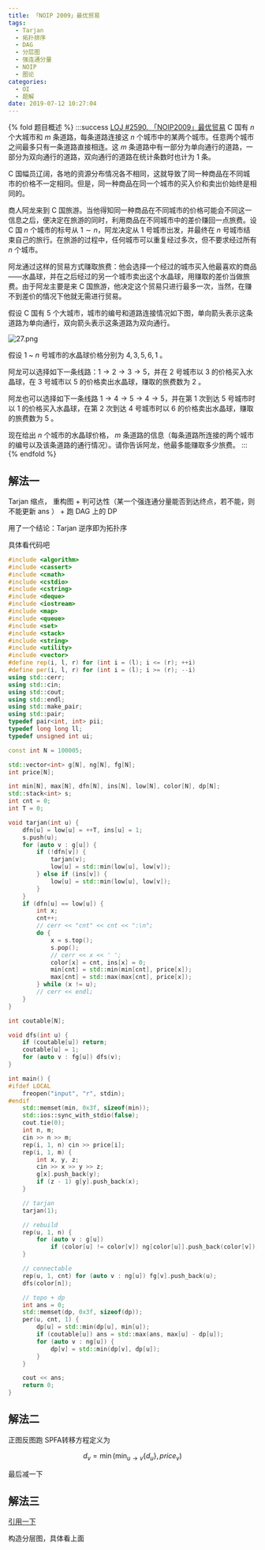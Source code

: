 ```yaml
---
title: 「NOIP 2009」最优贸易
tags:
  - Tarjan
  - 拓扑排序
  - DAG
  - 分层图
  - 强连通分量
  - NOIP
  - 图论
categories:
  - OI
  - 题解
date: 2019-07-12 10:27:04
---
```


{% fold 题目概述 %}
:::success
[LOJ #2590. 「NOIP2009」最优贸易](https://loj.ac/problem/2590)
C 国有 $n$ 个大城市和 $m$ 条道路，每条道路连接这 $n$ 个城市中的某两个城市。任意两个城市之间最多只有一条道路直接相连。这 $m$ 条道路中有一部分为单向通行的道路，一部分为双向通行的道路，双向通行的道路在统计条数时也计为 $1$ 条。

C 国幅员辽阔，各地的资源分布情况各不相同，这就导致了同一种商品在不同城市的价格不一定相同。但是，同一种商品在同一个城市的买入价和卖出价始终是相同的。

商人阿龙来到 C 国旅游。当他得知同一种商品在不同城市的价格可能会不同这一信息之后，便决定在旅游的同时，利用商品在不同城市中的差价赚回一点旅费。设 C 国 $n$ 个城市的标号从 $1\sim n$，阿龙决定从 $1$ 号城市出发，并最终在 $n$ 号城市结束自己的旅行。在旅游的过程中，任何城市可以重复经过多次，但不要求经过所有 $n$ 个城市。

阿龙通过这样的贸易方式赚取旅费：他会选择一个经过的城市买入他最喜欢的商品——水晶球，并在之后经过的另一个城市卖出这个水晶球，用赚取的差价当做旅费。由于阿龙主要是来 C 国旅游，他决定这个贸易只进行最多一次，当然，在赚不到差价的情况下他就无需进行贸易。

假设 C 国有 $5$ 个大城市，城市的编号和道路连接情况如下图，单向箭头表示这条道路为单向通行，双向箭头表示这条道路为双向通行。

![27.png](https://i.loli.net/2018/05/22/5b03da6422dfe.png)

假设 $1$ ~ $n$ 号城市的水晶球价格分别为 $4,3,5,6,1$ 。

阿龙可以选择如下一条线路：$1\to 2\to 3\to 5$，并在 $2$ 号城市以 $3$ 的价格买入水晶球，在 $3$ 号城市以 $5$ 的价格卖出水晶球，赚取的旅费数为 $2$ 。

阿龙也可以选择如下一条线路 $1\to 4\to 5\to 4\to 5$，并在第 $1$ 次到达 $5$ 号城市时以 $1$ 的价格买入水晶球，在第 $2$ 次到达 $4$ 号城市时以 $6$ 的价格卖出水晶球，赚取的旅费数为 $5$ 。

现在给出 $n$ 个城市的水晶球价格， $m$ 条道路的信息（每条道路所连接的两个城市的编号以及该条道路的通行情况）。请你告诉阿龙，他最多能赚取多少旅费。
:::
{% endfold %}


## 解法一

Tarjan 缩点， 重构图 + 判可达性（某一个强连通分量能否到达终点，若不能，则不能更新 ans ） + 跑 DAG 上的 DP

用了一个结论：Tarjan 逆序即为拓扑序

具体看代码吧

```cpp
#include <algorithm>
#include <cassert>
#include <cmath>
#include <cstdio>
#include <cstring>
#include <deque>
#include <iostream>
#include <map>
#include <queue>
#include <set>
#include <stack>
#include <string>
#include <utility>
#include <vector>
#define rep(i, l, r) for (int i = (l); i <= (r); ++i)
#define per(i, l, r) for (int i = (l); i >= (r); --i)
using std::cerr;
using std::cin;
using std::cout;
using std::endl;
using std::make_pair;
using std::pair;
typedef pair<int, int> pii;
typedef long long ll;
typedef unsigned int ui;

const int N = 100005;

std::vector<int> g[N], ng[N], fg[N];
int price[N];

int min[N], max[N], dfn[N], ins[N], low[N], color[N], dp[N];
std::stack<int> s;
int cnt = 0;
int T = 0;

void tarjan(int u) {
    dfn[u] = low[u] = ++T, ins[u] = 1;
    s.push(u);
    for (auto v : g[u]) {
        if (!dfn[v]) {
            tarjan(v);
            low[u] = std::min(low[u], low[v]);
        } else if (ins[v]) {
            low[u] = std::min(low[u], low[v]);
        }
    }
    if (dfn[u] == low[u]) {
        int x;
        cnt++;
        // cerr << "cnt" << cnt << ":\n";
        do {
            x = s.top();
            s.pop();
            // cerr << x << ' ';
            color[x] = cnt, ins[x] = 0;
            min[cnt] = std::min(min[cnt], price[x]);
            max[cnt] = std::max(max[cnt], price[x]);
        } while (x != u);
        // cerr << endl;
    }
}

int coutable[N];

void dfs(int u) {
    if (coutable[u]) return;
    coutable[u] = 1;
    for (auto v : fg[u]) dfs(v);
}

int main() {
#ifdef LOCAL
    freopen("input", "r", stdin);
#endif
    std::memset(min, 0x3f, sizeof(min));
    std::ios::sync_with_stdio(false);
    cout.tie(0);
    int n, m;
    cin >> n >> m;
    rep(i, 1, n) cin >> price[i];
    rep(i, 1, m) {
        int x, y, z;
        cin >> x >> y >> z;
        g[x].push_back(y);
        if (z - 1) g[y].push_back(x);
    }

    // tarjan
    tarjan(1);

    // rebuild
    rep(u, 1, n) {
        for (auto v : g[u])
            if (color[u] != color[v]) ng[color[u]].push_back(color[v]);
    }

    // connectable
    rep(u, 1, cnt) for (auto v : ng[u]) fg[v].push_back(u);
    dfs(color[n]);

    // topo + dp
    int ans = 0;
    std::memset(dp, 0x3f, sizeof(dp));
    per(u, cnt, 1) {
        dp[u] = std::min(dp[u], min[u]);
        if (coutable[u]) ans = std::max(ans, max[u] - dp[u]);
        for (auto v : ng[u]) {
            dp[v] = std::min(dp[v], dp[u]);
        }
    }

    cout << ans;
    return 0;
}
```

## 解法二

正图反图跑 SPFA转移方程定义为

$$
d_{v} = \min\Big(\min_{u\rightarrow v}\{d_u\}, price_v\Big)
$$

最后减一下

## 解法三

[引用一下](https://www.luogu.org/blog/user15019/solution-p1073)

构造分层图，具体看上面
